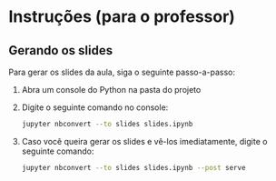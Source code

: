 # Instruções (para o professor)

## Gerando os slides

Para gerar os slides da aula, siga o seguinte passo-a-passo:

1. Abra um console do Python na pasta do projeto
2. Digite o seguinte comando no console:

   ```bash
   jupyter nbconvert --to slides slides.ipynb
   ``` 

3. Caso você queira gerar os slides e vê-los imediatamente, digite o seguinte comando:
   
   ```bash
   jupyter nbconvert --to slides slides.ipynb --post serve
   ``` 
